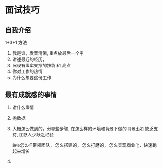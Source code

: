 # 面试技巧

## 自我介绍

1+3+1 方法

1. 我是谁，发音清晰, 重点放最后一个字
2. 讲述最近的经历，
3. 展现有事实支撑的技能 和 亮点
4. 你对工作的热情
5. 为什么想要这份工作

## 最有成就感的事情

1. 讲什么事情

2. 抛数据

3. 大概怎么做到的，分哪些步骤, 在怎么样的环境和背景下做的
   `背景`比如 缺乏支持, 团队人少缺乏经验, 

   `路径`怎么样带领团队， 怎么搭建的， 怎么打磨的， 怎么实现商业化，快速跑起来增长

   

   

4. 